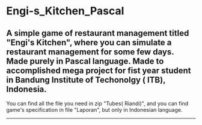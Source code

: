 # Engi-s_Kitchen_Pascal
A simple game of restaurant management titled "Engi's Kitchen", where you can simulate a restaurant management for some few days. 
Made purely in Pascal language. Made to accomplished mega project for fist year student in Bandung Institute of Techonolgy ( ITB), Indonesia. 
-------
 You can find all the file you need in zip "Tubes( Riandi)",
 and you can find game's specification in file "Laporan", but only in  Indonesian language.
 
 -----
